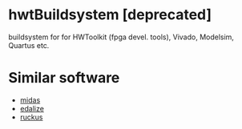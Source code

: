 # hwtBuildsystem [deprecated]
buildsystem for for HWToolkit (fpga devel. tools), Vivado, Modelsim, Quartus etc.


# Similar software

* [midas](https://github.com/ucb-bar/midas)
* [edalize](https://github.com/olofk/edalize)
* [ruckus](https://github.com/slaclab/ruckus)
